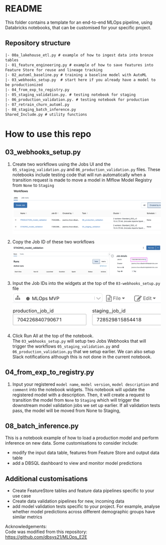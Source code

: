 # README
This folder contains a template for an end-to-end MLOps pipeline, using Databricks notebooks, that can be customised for your specific project.

## Repository structure 

```
|- 00a_lakehouse_etl.py # example of how to ingest data into bronze tables
|- 01_feature_engineering.py # example of how to save features into Feature Store for reuse and lineage tracking
|- 02_automl_baseline.py # training a baseline model with AutoML 
|- 03_webhooks_setup.py  # start here if you already have a model to be productionized
|- 04_from_exp_to_registry.py
|- 05_staging_validation.py. # testing notebook for staging
|- 06_production_validation.py. # testing notebook for production 
|- 07_retrain_churn_automl.py
|- 08_staging_batch_inference.py
Shared_Include.py # utility functions
```
# How to use this repo

## 03_webhooks_setup.py 
1. Create two workflows using the Jobs UI and the `05_staging_validation.py` and `06_production_validation.py` files. These notebooks include testing code that will run automatically when a transition request is made to move a model in Mlflow Model Registry from `None` to `Staging` 
![create-workflow](images/create-workflow.png)

2. Copy the Job ID of these two workflows
![job-id](images/job-id.jpg)

3. Input the Job IDs into the widgets at the top of the `03-webhooks_setup.py` file
![widgets](images/webhooks-widgets.png)

4. Click Run All at the top of the notebook.   
The `03_webhooks_setup.py` will setup two Jobs Webhooks that will trigger the workflows `05_staging_validation.py` and `06_production_validation.py` that we setup earlier. We can also setup Slack notifications although this is not done in the current notebook. 

## 04_from_exp_to_registry.py
1. Input your registered `model name`, `model version`, `model description` and `comment` into the notebook widgets. This notebook will update the registered model with a description. Then, it will create a request to transition the model from `None` to `Staging` which will trigger the downstream model validation jobs we set up earlier. If all validation tests pass, the model will be moved from None to Staging, 

## 08_batch_inference.py
This is a notebook example of how to load a production model and perform inference on new data. Some customisations to consider include:  
- modify the input data table, features from Feature Store and output data table
- add a DBSQL dashboard to view and monitor model predictions

## Additional customisations
- Create FeatureStore tables and feature data pipelines specific to your use case
- Create data validation pipelines for new, incoming data 
- add model validation tests specific to your project. For example, analyse whether model predictions across different demographic groups have similar metrics

Acknowledgements:  
Code was modified from this repository: https://github.com/dbsys21/MLOps_E2E
